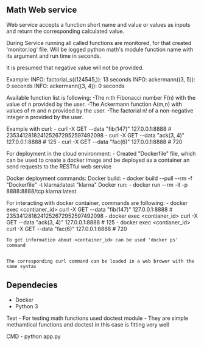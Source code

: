 Math Web service
----------------

Web service accepts a function short name and value or values as inputs and return the corresponding calculated value.

During Service running all called functions are monitored, for that created 'monitor.log' file.
Will be logged python math's module function name with its argument and run time in seconds.

It is presumed that negative value will not be provided.


Example: 
    INFO: factorial_s((124545,)): 13 seconds
    INFO: ackermann((3, 5)): 0 seconds
    INFO: ackermann((3, 4)): 0 seconds

Available function list is following:
    -The n:th Fibonacci number F(n) with the value of n provided by the user.
    -The Ackermann function A(m,n) with values of m and n provided by the user.
    -The factorial n! of a non-negative integer n provided by the user.


Example with curl:
    - curl -X GET --data "fib(147)" 127.0.0.1:8888 # 2353412818241252672952597492098
    - curl -X GET --data "ack(3, 4)" 127.0.0.1:8888 # 125
    - curl -X GET --data "fac(6)" 127.0.0.1:8888 # 720

For deployment in the cloud environment:
    - Created "Dockerfile" file, which can be used to create a docker image and be deployed as a container an send requests to the RESTful web service

Docker deployment commands:
    Docker build:
        - docker build --pull --rm -f "Dockerfile" -t klarna:latest "klarna" 
    Docker run:
        - docker run --rm -it  -p 8888:8888/tcp klarna:latest



For interacting with docker container, commands are following:
    - docker exec <contianer_id> curl -X GET --data "fib(147)" 127.0.0.1:8888 # 2353412818241252672952597492098
    - docker exec <contianer_id> curl -X GET --data "ack(3, 4)" 127.0.0.1:8888 # 125
    - docker exec <contianer_id> curl -X GET --data "fac(6)" 127.0.0.1:8888 # 720

    To get information about <container_id> can be used 'docker ps' command


    The corresponding curl command can be loaded in a web brower with the same syntax


Dependecies
-------------
* Docker
* Python 3

Test
    - For testing math functions used doctest module 
    - They are simple methamtical functions and doctest in this case is fitting very well

CMD
    - python app.py